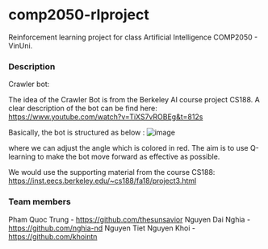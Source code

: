 # comp2050-rlproject
Reinforcement learning project for class Artificial Intelligence COMP2050 - VinUni.
### Description

Crawler bot: 

The idea of the Crawler Bot is from the Berkeley AI course project CS188. A clear description of the bot can be find here: 
https://www.youtube.com/watch?v=TiXS7vROBEg&t=812s

Basically, the bot is structured as below : 
![image](https://user-images.githubusercontent.com/53163183/170682238-87eaa1ed-fad9-4ca7-b4f3-27975ca8bd7e.png)

where we can adjust the angle which is colored in red. The aim is to use Q-learning to make the bot move forward as effective as possible. 

We would use the supporting material from the course CS188: https://inst.eecs.berkeley.edu/~cs188/fa18/project3.html

### Team members
Pham Quoc Trung - https://github.com/thesunsavior
Nguyen Dai Nghia - https://github.com/nghia-nd
Nguyen Tiet Nguyen Khoi - https://github.com/khointn
